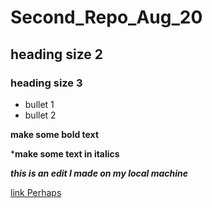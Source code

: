 # Second_Repo_Aug_20
## heading size 2
### heading size 3

* bullet 1
* bullet 2

**make some bold text**

***make some text in italics**

***this is an edit I made on my local machine***

[link Perhaps](https://google.com)
